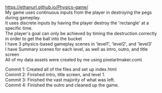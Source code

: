 https://ethanurl.github.io/Physics-game/ \
My game uses continuous inputs from the player in destroying the pegs during gameplay.\
It uses discrete inputs by having the player destroy the 'rectangle' at a specific time.\
The player's goal can only be achieved by timing the destruction correctly in order to get the ball into the bucket\
I have 3 physics-based gameplay scenes in 'level1', 'level2', and 'level3'\
I have Summary scenes for each level, as well as intro, outro, and title screen\
All of my data assets were created by me using pixelartmaker.com\



Commit 1: Created all of the files and set up index.html\
Commit 2: Finished intro, title screen, and level 1.\
Commit 3: Finished the vast majority of what was left.\
Commit 4: Finished the outro and cleaned up the game.
